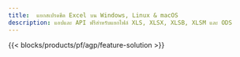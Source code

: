 ```yaml
---
title:  แยกสเปรดชีต Excel บน Windows, Linux & macOS
description: แอปและ API ฟรีสำหรับแยกไฟล์ XLS, XLSX, XLSB, XLSM และ ODS
---
```

{{< blocks/products/pf/agp/feature-solution >}} 
